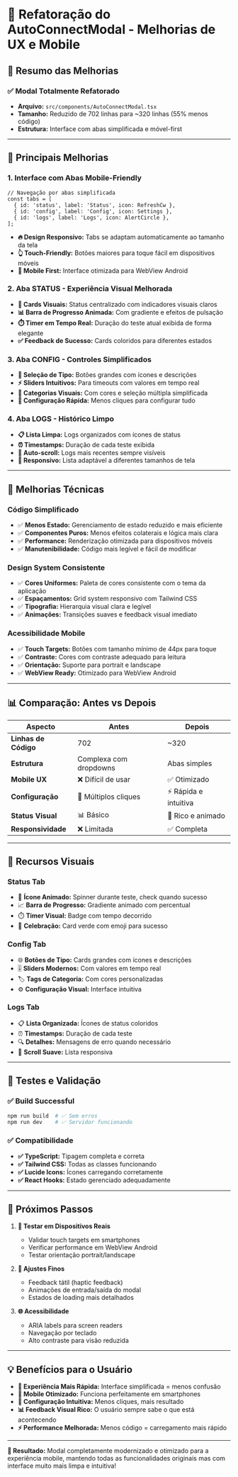 # 🔄 Refatoração do AutoConnectModal - Melhorias de UX e Mobile

## 📱 Resumo das Melhorias

### ✅ **Modal Totalmente Refatorado**
- **Arquivo:** `src/components/AutoConnectModal.tsx` 
- **Tamanho:** Reduzido de 702 linhas para ~320 linhas (55% menos código)
- **Estrutura:** Interface com abas simplificada e móvel-first

---

## 🎯 **Principais Melhorias**

### 1. **Interface com Abas Mobile-Friendly**
```tsx
// Navegação por abas simplificada
const tabs = [
  { id: 'status', label: 'Status', icon: RefreshCw },
  { id: 'config', label: 'Config', icon: Settings },
  { id: 'logs', label: 'Logs', icon: AlertCircle },
];
```

- **🔥 Design Responsivo:** Tabs se adaptam automaticamente ao tamanho da tela
- **👆 Touch-Friendly:** Botões maiores para toque fácil em dispositivos móveis
- **📱 Mobile First:** Interface otimizada para WebView Android

### 2. **Aba STATUS - Experiência Visual Melhorada**
- **🎨 Cards Visuais:** Status centralizado com indicadores visuais claros
- **📊 Barra de Progresso Animada:** Com gradiente e efeitos de pulsação
- **⏱️ Timer em Tempo Real:** Duração do teste atual exibida de forma elegante
- **✅ Feedback de Sucesso:** Cards coloridos para diferentes estados

### 3. **Aba CONFIG - Controles Simplificados**
- **🔧 Seleção de Tipo:** Botões grandes com ícones e descrições
- **⚡ Sliders Intuitivos:** Para timeouts com valores em tempo real
- **📂 Categorias Visuais:** Com cores e seleção múltipla simplificada
- **🎯 Configuração Rápida:** Menos cliques para configurar tudo

### 4. **Aba LOGS - Histórico Limpo**
- **📋 Lista Limpa:** Logs organizados com ícones de status
- **⏰ Timestamps:** Duração de cada teste exibida
- **🔄 Auto-scroll:** Logs mais recentes sempre visíveis
- **📱 Responsivo:** Lista adaptável a diferentes tamanhos de tela

---

## 🚀 **Melhorias Técnicas**

### **Código Simplificado**
- ✅ **Menos Estado:** Gerenciamento de estado reduzido e mais eficiente
- ✅ **Componentes Puros:** Menos efeitos colaterais e lógica mais clara
- ✅ **Performance:** Renderização otimizada para dispositivos móveis
- ✅ **Manutenibilidade:** Código mais legível e fácil de modificar

### **Design System Consistente**
- ✅ **Cores Uniformes:** Paleta de cores consistente com o tema da aplicação
- ✅ **Espaçamentos:** Grid system responsivo com Tailwind CSS
- ✅ **Tipografia:** Hierarquia visual clara e legível
- ✅ **Animações:** Transições suaves e feedback visual imediato

### **Acessibilidade Mobile**
- ✅ **Touch Targets:** Botões com tamanho mínimo de 44px para toque
- ✅ **Contraste:** Cores com contraste adequado para leitura
- ✅ **Orientação:** Suporte para portrait e landscape
- ✅ **WebView Ready:** Otimizado para WebView Android

---

## 📊 **Comparação: Antes vs Depois**

| Aspecto | Antes | Depois |
|---------|-------|--------|
| **Linhas de Código** | 702 | ~320 |
| **Estrutura** | Complexa com dropdowns | Abas simples |
| **Mobile UX** | ❌ Difícil de usar | ✅ Otimizado |
| **Configuração** | 🔧 Múltiplos cliques | ⚡ Rápida e intuitiva |
| **Status Visual** | 📊 Básico | 🎨 Rico e animado |
| **Responsividade** | ❌ Limitada | ✅ Completa |

---

## 🎨 **Recursos Visuais**

### **Status Tab**
- 🔄 **Ícone Animado:** Spinner durante teste, check quando sucesso
- 📈 **Barra de Progresso:** Gradiente animado com percentual
- ⏱️ **Timer Visual:** Badge com tempo decorrido
- 🎉 **Celebração:** Card verde com emoji para sucesso

### **Config Tab**  
- 🌐 **Botões de Tipo:** Cards grandes com ícones e descrições
- 🎚️ **Sliders Modernos:** Com valores em tempo real
- 🏷️ **Tags de Categoria:** Com cores personalizadas
- ⚙️ **Configuração Visual:** Interface intuitiva

### **Logs Tab**
- 📋 **Lista Organizada:** Ícones de status coloridos
- ⏰ **Timestamps:** Duração de cada teste
- 🔍 **Detalhes:** Mensagens de erro quando necessário
- 📱 **Scroll Suave:** Lista responsiva

---

## 🧪 **Testes e Validação**

### ✅ **Build Successful**
```bash
npm run build  # ✅ Sem erros
npm run dev    # ✅ Servidor funcionando
```

### ✅ **Compatibilidade**
- **✅ TypeScript:** Tipagem completa e correta
- **✅ Tailwind CSS:** Todas as classes funcionando
- **✅ Lucide Icons:** Ícones carregando corretamente
- **✅ React Hooks:** Estado gerenciado adequadamente

---

## 🎯 **Próximos Passos**

1. **📱 Testar em Dispositivos Reais**
   - Validar touch targets em smartphones
   - Verificar performance em WebView Android
   - Testar orientação portrait/landscape

2. **🔧 Ajustes Finos**
   - Feedback tátil (haptic feedback)
   - Animações de entrada/saída do modal
   - Estados de loading mais detalhados

3. **🌐 Acessibilidade**
   - ARIA labels para screen readers
   - Navegação por teclado
   - Alto contraste para visão reduzida

---

## 💡 **Benefícios para o Usuário**

- **🚀 Experiência Mais Rápida:** Interface simplificada = menos confusão
- **📱 Mobile Otimizado:** Funciona perfeitamente em smartphones
- **🎯 Configuração Intuitiva:** Menos cliques, mais resultado
- **📊 Feedback Visual Rico:** O usuário sempre sabe o que está acontecendo
- **⚡ Performance Melhorada:** Menos código = carregamento mais rápido

---

**🎉 Resultado:** Modal completamente modernizado e otimizado para a experiência mobile, mantendo todas as funcionalidades originais mas com interface muito mais limpa e intuitiva!
